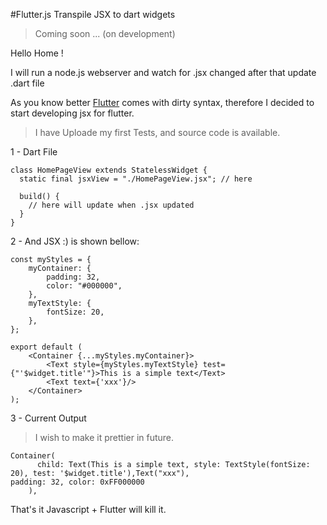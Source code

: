 #Flutter.js Transpile JSX to dart widgets
> Coming soon ... (on development)

Hello Home !

I will run a node.js webserver and watch for .jsx changed after that update .dart file

As you know better <a href='https://flutter.dev'>Flutter</a> comes with dirty syntax, therefore I decided to start developing jsx for flutter.

>I have Uploade my first Tests, and source code is available.

1 - Dart File
```
class HomePageView extends StatelessWidget {
  static final jsxView = "./HomePageView.jsx"; // here

  build() {
    // here will update when .jsx updated    
  }
}
```

2 - And JSX :) is shown bellow:

```
const myStyles = {
    myContainer: {
        padding: 32,
        color: "#000000",
    },
    myTextStyle: {
        fontSize: 20,
    },
};

export default (
    <Container {...myStyles.myContainer}>
        <Text style={myStyles.myTextStyle} test={"'$widget.title'"}>This is a simple text</Text>
        <Text text={'xxx'}/>
    </Container>
);

```
3 - Current Output

> I wish to make it prettier in future.
```
Container( 
      child: Text(This is a simple text, style: TextStyle(fontSize: 20), test: '$widget.title'),Text("xxx"), 
padding: 32, color: 0xFF000000      
    ),
```


That's it Javascript + Flutter will kill it.